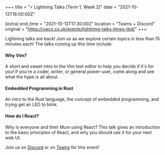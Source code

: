 +++
title = "⚡ Lightning Talks [Term 1, Week 2]"
date = "2021-10-13T16:00:00Z"

[extra]
end_time = "2021-10-13T17:30:00Z"
location = "Teams + Discord"
original = "https://uwcs.co.uk/events/lightning-talks-times-tbd/"
+++

Lightning talks are back\! Join us as we explore certain topics in less than 15 minutes each\! The talks coming up this time include:

#### Why Vim?

A short and sweet intro to the Vim text editor to help you decide if it's for you\! If you're a coder, writer, or general power-user, come along and see what the hype is all about.

#### Embedded Programming in Rust

An intro to the Rust language, the concept of embedded programming, and trying get an LED to blink.

#### How do I React?

Why is everyone and their Mum using React? This talk gives an introduction to the basic principles of React, and why you should use it for your next web UI.

Join us on [Discord](http://discord.uwcs.uk) or on [Teams](http://go.uwcs.uk/lightningtalks-oct21) for this event\!

